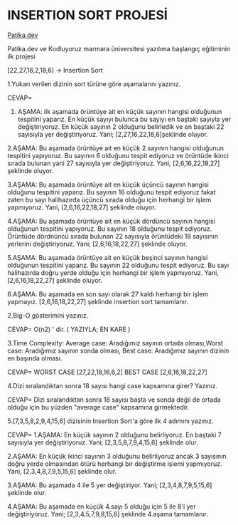 # INSERTION SORT PROJESİ 

[Patika.dev](https://www.patika.dev/tr) 

Patika.dev ve Kodluyoruz marmara üniversitesi yazılıma başlangıç eğitiminin ilk projesi


[22,27,16,2,18,6] -> Insertion Sort

1.Yukarı verilen dizinin sort türüne göre aşamalarını yazınız.

CEVAP= 
1. AŞAMA: ilk aşamada örüntüye ait en küçük sayının hangisi olduğunun tespitini yaparız. En küçük sayıyı bulunca bu sayıyı en baştaki sayıyla yer değiştiriyoruz. En küçük sayının 2 olduğunu belirledik ve en baştaki 22 sayısıyla yer değiştiriyoruz. Yani; [2,27,16,22,18,6]şeklinde oluyor.

2.AŞAMA: Bu aşamada örüntüye ait en küçük 2.sayının hangisi olduğunun tespitini yapıyoruz. Bu sayının 6 olduğunu tespit ediyoruz ve örüntüde ikinci sırada bulunan yani 27 sayısıyla yer değiştiriyoruz. Yani; [2,6,16,22,18,27] şeklinde oluyor. 

3.AŞAMA: Bu aşamada örüntüye ait en küçük üçüncü sayının hangisi olduğunu tespitini yaparız. Bu sayının 16 olduğunu tespit ediyoruz fakat zaten bu sayı halihazırda üçüncü sırada olduğu için herhangi bir işlem yapmıyoruz. Yani, [2,6,16,22,18,27] şeklinde oluyor.

4.AŞAMA: Bu aşamada örüntüye ait en küçük dördüncü sayının hangisi olduğunun tespitini yapıyoruz. Bu sayının 18 olduğunu tespit ediyoruz. Örüntüde dördnüncü sırada bulunan 22 sayısıyla örüntüdeki 18 sayısının yerlerini değiştiriyoruz. Yani; [2,6,16,18,22,27] şeklinde oluyor.

5.AŞAMA: Bu aşamada örüntüye ait en küçük beşinci sayının hangisi olduğunun tespitini yaparız. Bu sayının 22 olduğunu tespit ediyoruz. Bu sayı halihazırda doğru yerde olduğu için herhangi bir işlem yapmıyoruz. Yani, [2,6,16,18,22,27] şeklinde oluyor.

6.AŞAMA: Bu aşamada en son sayı olarak 27 kaldı herhangi bir işlem yapmayız. [2,6,16,18,22,27] şeklinde insertion sort tamamlanır. 

2.Big-O gösterimini yazınız.

CEVAP=
O(n2) ' dir. ( YAZIYLA; EN KARE )

3.Time Complexity: Average case: Aradığımız sayının ortada olması,Worst case: Aradığımız sayının sonda olması, Best case: Aradığımız sayının dizinin en başında olması.

CEVAP=
WORST CASE [27,22,18,16,6,2]
BEST CASE [2,6,16,18,22,27]

4.Dizi sıralandıktan sonra 18 sayısı hangi case kapsamına girer? Yazınız.

CEVAP=
Dizi sıralandıktan sonra 18 sayısı başta ve sonda değil de ortada olduğu için bu yüzden "average case" kapsamına girmektedir.


5.[7,3,5,8,2,9,4,15,6] dizisinin Insertion Sort'a göre ilk 4 adımını yazınız.

CEVAP=
1.AŞAMA: En küçük sayının 2 olduğunu belirliyoruz. En baştaki 7 sayısıyla yer değiştiriyoruz. Yani; [2,3,5,8,7,9,4,15,6] şeklinde olur.

2.AŞAMA: En küçük ikinci sayının 3 olduğunu belirliyoruz ancak 3 sayısının doğru yerde olmasından ötürü herhangi bir değiştirme işlemi yapmıyoruz. Yani, [2,3,4,8,7,9,5,15,6] şeklinde olur.

3.AŞAMA: Bu aşamada 4 ile 5 yer değiştiriyor. Yani; [2,3,4,8,7,9,5,15,6] şeklinde olur.

4.AŞAMA: Bu aşamada en küçük 4.sayı 5 olduğu için 5 ile 8'i yer değiştiriyoruz. Yani; [2,3,4,5,7,9,8,15,6] şeklinde 4.aşama tamamlanır. 
